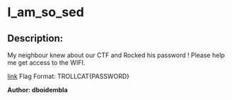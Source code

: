 
# I_am_so_sed
## Description:
My neighbour knew about our CTF and Rocked his password !
Please help me get access to the WIFI.

[link](https://drive.google.com/file/d/1noJC5bLrOPJjU62Zh4WQjqQG90tS-qBU/view?usp=sharing)
Flag Format: TROLLCAT{PASSWORD}

**Author: dboidembla**


